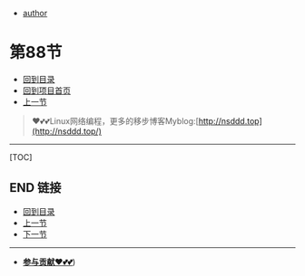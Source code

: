 + [author](https://github.com/3293172751)
# 第88节
+ [回到目录](../README.md)
+ [回到项目首页](../../README.md)
+ [上一节](87.md)
> ❤️💕💕Linux网络编程，更多的移步博客Myblog:[http://nsddd.top](http://nsddd.top/)
---
[TOC]





## END 链接
+ [回到目录](../README.md)
+ [上一节](87.md)
+ [下一节](89.md)
---
+ [**参与贡献❤️💕💕**](https://nsddd.top/archives/contributors))